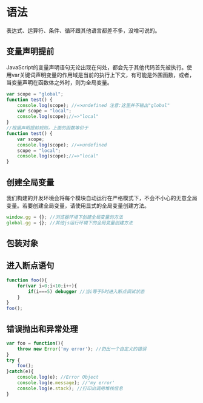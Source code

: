 # 语法
表达式、运算符、条件、循环跟其他语言都差不多，没啥可说的。

## 变量声明提前
JavaScript的变量声明语句无论出现在何处，都会先于其他代码首先被执行。使用var关键词声明变量的作用域是当前的执行上下文，有可能是外围函数，或者，当变量声明在函数体之外时，则为全局变量。
```js
var scope = "global";
function test() {
    console.log(scope); //=>undefined 注意:这里并不输出"global"
    var scope = "local";
    console.log(scope);//=>"local"
}
//根据声明提前规则，上面的函数等价于
function test() {
    var scope;
    console.log(scope); //=>undefined
    scope = "local";
    console.log(scope);//=>"local"
}
```

## 创建全局变量
我们构建的开发环境会将每个模块自动运行在严格模式下，不会不小心的无意全局变量。若要创建全局变量，请使用显式的全局变量创建方法。
```js
window.gg = {}; //浏览器环境下创建全局变量的方法
global.gg = {}; //其他js运行环境下的全局变量创建方法
```

## 包装对象

## 进入断点语句
```javascript
function foo(){
    for(var i=0;i<10;i++){
        if(i===5) debugger //当i等于5时进入断点调试状态
    }
}
foo();
```

## 错误抛出和异常处理
```javascript
var foo = function(){
    throw new Error('my error'); //扔出一个自定义的错误
}
try {
    foo();
}catch(e){
    console.log(e); //Error Object
    console.log(e.message); //'my error'
    console.log(e.stack); //打印出调用堆栈信息
}
```

